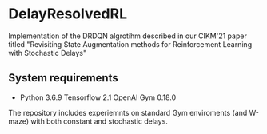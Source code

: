# DelayResolvedRL
Implementation of the DRDQN algrotihm described in our CIKM'21 paper titled "Revisiting State Augmentation methods for Reinforcement Learning with Stochastic Delays"

## System requirements
<ul>
<li>Python 3.6.9</l1>
<l1>Tensorflow 2.1</l1>
<l1>OpenAI Gym 0.18.0</l1>
</ul>
The repository includes experiemnts on standard Gym enviroments (and W-maze) with both constant and stochastic delays.

